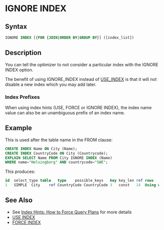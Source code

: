 # IGNORE INDEX

## Syntax

```sql
IGNORE INDEX [{FOR {JOIN|ORDER BY|GROUP BY}] ([index_list])
```

## Description

You can tell the optimizer to not consider a particular index with the IGNORE INDEX option.

The benefit of using IGNORE_INDEX instead of [USE_INDEX](/replication/optimization-and-tuning/query-optimizations/use-index/) is that it will not disable a new index which you may add later.

### Index Prefixes

When using index hints (USE, FORCE or IGNORE INDEX), the index name value can also be an unambiguous prefix of an index name.

## Example

This is used after the table name in the FROM clause:

```sql
CREATE INDEX Name ON City (Name);
CREATE INDEX CountryCode ON City (Countrycode);
EXPLAIN SELECT Name FROM City IGNORE INDEX (Name)
WHERE name="Helsingborg" AND countrycode="SWE";
```

This produces:

```sql
id	select_type	table	type	possible_keys	key	key_len	ref	rows	Extra
1	SIMPLE	City	ref	CountryCode	CountryCode	3	const	14	Using where
```

## See Also

- See [Index Hints: How to Force Query Plans](/replication/optimization-and-tuning/query-optimizations/index-hints-how-to-force-query-plans/) for more details
- [USE INDEX](/replication/optimization-and-tuning/query-optimizations/use-index/)
- [FORCE INDEX](/replication/optimization-and-tuning/query-optimizations/force-index/)